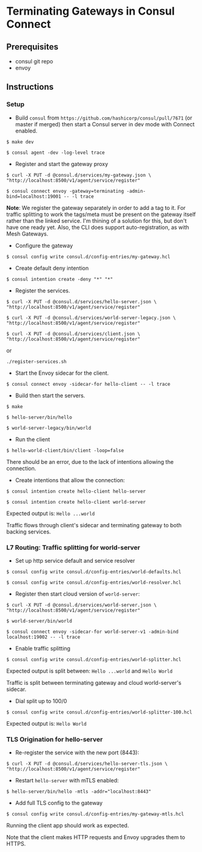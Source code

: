 # Terminating Gateways in Consul Connect

## Prerequisites
- consul git repo
- envoy

## Instructions
### Setup
* Build `consul` from `https://github.com/hashicorp/consul/pull/7671` (or master if merged) then start a Consul server in dev mode with Connect enabled.

`$ make dev`

`$ consul agent -dev -log-level trace`

* Register and start the gateway proxy

`$ curl -X PUT -d @consul.d/services/my-gateway.json \
    "http://localhost:8500/v1/agent/service/register"`

`$ consul connect envoy -gateway=terminating -admin-bind=localhost:19001 -- -l trace`

**Note**: We register the gateway separately in order to add a tag to it. For traffic splitting to work the tags/meta must be present on the gateway itself rather than the linked service. I'm thining of a solution for this, but don't have one ready yet. Also, the CLI does support auto-registration, as with Mesh Gateways. 

* Configure the gateway

`$ consul config write consul.d/config-entries/my-gateway.hcl`

* Create default deny intention

`$ consul intention create -deny "*" "*"`

* Register the services.

`$ curl -X PUT -d @consul.d/services/hello-server.json \
    "http://localhost:8500/v1/agent/service/register"`
    
`$ curl -X PUT -d @consul.d/services/world-server-legacy.json \
    "http://localhost:8500/v1/agent/service/register"`

`$ curl -X PUT -d @consul.d/services/client.json \
    "http://localhost:8500/v1/agent/service/register"`

or

`./register-services.sh`

* Start the Envoy sidecar for the client.

`$ consul connect envoy -sidecar-for hello-client -- -l trace`

* Build then start the servers.

`$ make`

`$ hello-server/bin/hello`

`$ world-server-legacy/bin/world`

* Run the client

`$ hello-world-client/bin/client -loop=false`

There should be an error, due to the lack of intentions allowing the connection.

* Create intentions that allow the connection:

`$ consul intention create hello-client hello-server`

`$ consul intention create hello-client world-server`

Expected output is: `Hello ...world`

Traffic flows through client's sidecar and terminating gateway to both backing services.

### L7 Routing: Traffic splitting for world-server

* Set up http service default and service resolver

`$ consul config write consul.d/config-entries/world-defaults.hcl`

`$ consul config write consul.d/config-entries/world-resolver.hcl`

* Register then start cloud version of `world-server`:

`$ curl -X PUT -d @consul.d/services/world-server.json \
    "http://localhost:8500/v1/agent/service/register"`

`$ world-server/bin/world`

`$ consul connect envoy -sidecar-for world-server-v1 -admin-bind localhost:19002 -- -l trace` 

* Enable traffic splitting

`$ consul config write consul.d/config-entries/world-splitter.hcl`

Expected output is split between: `Hello ...world` and `Hello World`

Traffic is split between terminating gateway and cloud world-server's sidecar.

* Dial split up to 100/0

`$ consul config write consul.d/config-entries/world-splitter-100.hcl`

Expected output is: `Hello World`

### TLS Origination for hello-server

* Re-register the service with the new port (8443):

`$ curl -X PUT -d @consul.d/services/hello-server-tls.json \
    "http://localhost:8500/v1/agent/service/register"`

* Restart `hello-server` with mTLS enabled:

`$ hello-server/bin/hello -mtls -addr="localhost:8443"`

* Add full TLS config to the gateway

`$ consul config write consul.d/config-entries/my-gateway-mtls.hcl`

Running the client app should work as expected.

Note that the client makes HTTP requests and Envoy upgrades them to HTTPS.